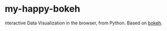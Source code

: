 # my-happy-bokeh

nteractive Data Visualization in the browser, from Python. Based on [bokeh](https://github.com/bokeh). 
